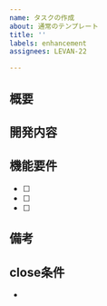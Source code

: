 ```yaml
---
name: タスクの作成
about: 通常のテンプレート
title: ''
labels: enhancement
assignees: LEVAN-22

---
```


## 概要


## 開発内容


## 機能要件
- [ ] 
- [ ] 
- [ ] 


## 備考

## close条件
-
